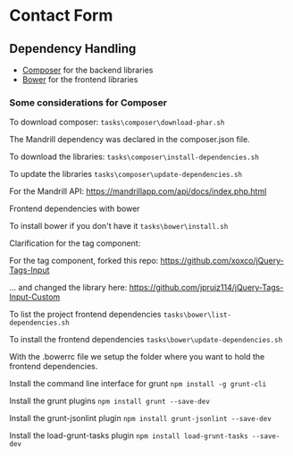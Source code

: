 # Contact Form #

## Dependency Handling ##

* [Composer](https://getcomposer.org/) for the backend libraries
* [Bower](http://bower.io/) for the frontend libraries

### Some considerations for Composer ###

To download composer:
`tasks\composer\download-phar.sh`

The Mandrill dependency was declared in the composer.json file.

To download the libraries:
`tasks\composer\install-dependencies.sh`

To update the libraries
`tasks\composer\update-dependencies.sh`

For the Mandrill API:
https://mandrillapp.com/api/docs/index.php.html

Frontend dependencies with bower

To install bower if you don't have it
`tasks\bower\install.sh`

Clarification for the tag component:

For the tag component, forked this repo:
https://github.com/xoxco/jQuery-Tags-Input

... and changed the library here:
https://github.com/jpruiz114/jQuery-Tags-Input-Custom

To list the project frontend dependencies
`tasks\bower\list-dependencies.sh`

To install the frontend dependencies
`tasks\bower\update-dependencies.sh`

With the .bowerrc file we setup the folder where you want to hold the frontend dependencies.

Install the command line interface for grunt
`npm install -g grunt-cli`

Install the grunt plugins
`npm install grunt --save-dev`

Install the grunt-jsonlint plugin
`npm install grunt-jsonlint --save-dev`

Install the load-grunt-tasks plugin
`npm install load-grunt-tasks --save-dev`


